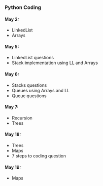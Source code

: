 ### Python Coding

#### May 2:
- LinkedList
- Arrays

#### May 5:
- LinkedList questions
- Stack implementation using LL and Arrays

#### May 6:
- Stacks questions
- Queues using Arrays and LL
- Queue questions

#### May 7:
- Recursion
- Trees

#### May 18:
- Trees
- Maps
- 7 steps to coding question

#### May 19:
- Maps
